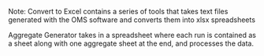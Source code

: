 Note:
Convert to Excel contains a series of tools that takes text files generated with the OMS software and converts them into xlsx spreadsheets

Aggregate Generator takes in a spreadsheet where each run is contained as a sheet along with one aggregate sheet at the end, and processes the data.
